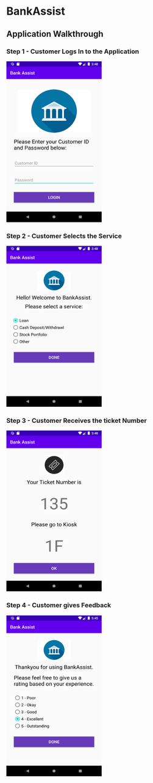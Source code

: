 # BankAssist

## Application Walkthrough


### Step 1 - Customer Logs In to the Application 
<img src="images/Screenshot_1.png" width="250" height="420">

### Step 2 - Customer Selects the Service
<img src="images/Screenshot_2.png" width="250" height="420">

### Step 3 - Customer Receives the ticket Number
<img src="images/Screenshot_3.png" width="250" height="420">

### Step 4 - Customer gives Feedback
<img src="images/Screenshot_4.png" width="250" height="420">

